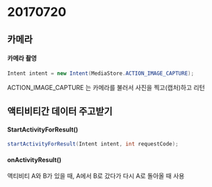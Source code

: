 # 20170720

## 카메라

#### 카메라 촬영

```java
Intent intent = new Intent(MediaStore.ACTION_IMAGE_CAPTURE);
```

ACTION_IMAGE_CAPTURE 는 카메라를 불러서 사진을 찍고(캡처)하고 리턴



## 액티비티간 데이터 주고받기

#### StartActivityForResult()

```java
startActivityForResult(Intent intent, int requestCode);
```



#### onActivityResult()

액티비티 A와 B가 있을 때, A에서 B로 갔다가 다시 A로 돌아올 때 사용



